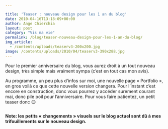 ```yaml
---

title: 'Teaser : nouveau design pour les 1 an du blog'
date: 2010-04-16T13:18:09+00:00
author: Ange Chierchia
layout: post
category: "Vis ma vie"
permalink: /blog/teaser-nouveau-design-pour-les-1-an-du-blog/
img_article:
  - /contents/uploads/teaserv3-200x200.jpg
image: /contents/uploads/2010/04/teaserv3-390x288.jpg
---
```

Pour le premier anniversaire du blog, vous aurez droit à un tout nouveau design, très simple mais vraiment sympa (c&rsquo;est en tout cas mon avis).<!--more-->

Au programme, un peu plus d&rsquo;infos sur moi, une nouvelle page &laquo;&nbsp;Portfolio&nbsp;&raquo;, en gros voilà ce que cette nouvelle version changera. Pour l&rsquo;instant c&rsquo;est encore en construction, donc vous pourrez y accéder surement courant mai, donc pile poil pour l&rsquo;anniversaire. Pour vous faire patientez, un petit teaser donc 😉

<p style="text-align: center;">
  <img class="size-full wp-image-700 aligncenter" title="teaserv3" src="http://i1.wp.com/chierchia.fr/site/wp-content/uploads/teaserv3.jpg?resize=390%2C308" alt="" data-recalc-dims="1" />
</p>

**Note: les petits &laquo;&nbsp;changements&nbsp;&raquo; visuels sur le blog actuel sont dû à mes trifouillements sur le nouveau design.**